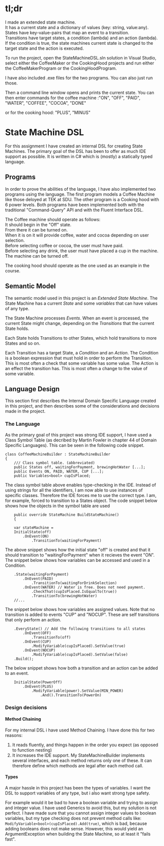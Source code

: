 # tl;dr
I made an extended state machine.  
It has a current state and a dictionary of values (key: string, value:any). \
States have key-value-pairs that map an event to a transition. \
Transitions have target states, a condition (lambda) and an action (lambda). If the condition is true, the state machines current state is changed to the target state and the action is executed.

To run the project, open the StateMachineDSL.sln solution in Visual Studio, select either the CoffeeMaker or the CookingHood projects and run either the CoffeeMakerProgram or the CookingHoodProgram.

I have also included .exe files for the two programs. You can also just run those.

Then a command line window opens and prints the current state. You can then enter commands for the coffee machine :"ON", "OFF", "PAID", "WATER", "COFFEE", "COCOA", "DONE"

or for the cooking hood: "PLUS", "MINUS"

# State Machine DSL
For this assignment I have created an internal DSL for creating State Machines. The primary goal of the DSL has been to offer as much IDE support as possible. It is written in C# which is (mostly) a statically typed language.

## Programs 
In order to prove the abilities of the language, I have also implemented two programs using the language. The first program models a Coffee Machine like those deloyed at TEK at SDU. The other program is a Cooking hood with 6 power levels. Both programs have been implemented both with the traditional "Command-Query" API and with the Fluent Interface DSL.

The Coffee machine should operate as follows: \
It should begin in the "Off" state. \
From there it can be turned on. \
When it is on it will provide coffee, water and cocoa depending on user selection.\
Before selecting coffee or cocoa, the user must have paid.\
Before selecting any drink, the user must have placed a cup in the machine. \
The machine can be turned off.

The cooking hood should operate as the one used as an example in the course. 

## Semantic Model
The semantic model used in this project is an *Extended State Machine*. The State Machine has a current *State* and some *variables* that can have values of any type. 

The State Machine processes *Events*. When an event is processed, the current State might change, depending on the *Transitions* that the current State holds. 

Each State holds Transitions to other States, which hold transitions to more States and so on. 

Each Transition has a target State, a *Condition* and an *Action*. The Condition is a boolean expression that must hold in order to perform the Transition. This is most often a check that some variable has some value. The Action is an effect the transition has. This is most often a change to the value of some variable.

## Language Design
This section first describes the Internal Domain Specific Language created in this project, and then describes some of the considerations and decisions made in the project.

### The Language

As the primary goal of this project was strong IDE support, I have used a Class Symbol Table (as decribed by Martin Fowler in chapter 44 of Domain Specific Languages). This can be seen in the following code snippet.
```
class CoffeeMachineBuilder : StateMachineBuilder
{
    /// Class symbol table. (abbreviated)
    public States off, waitingForPayment, brewingHotWater [...];
    public Events ON, PAID, WATER, CUP [...];
    public Variables<bool> cupIsPlaced;
```
The class symbol table above enables type-checking in the IDE. Instead of using strings for all the identifiers, I am now able to use instances of specific classes. Therefore the IDE forces me to use the correct type. I am, for example, forced to transition to a States object. The code snippet below shows how the objects in the symbol table are used

```
    public override StateMachine BuildStateMachine()
    {

    var stateMachine = 
    InitialState(off)
        .OnEvent(ON)
            .TransitionTo(waitingForPayment)
```
The above snippet shows how the initial state "off" is created and that it should transition to "waitingForPayment" when it recieves the event "ON". The snippet below shows how variables can be accessed and used in a Condition. 
```
    .State(waitingForPayment)
        .OnEvent(PAID)
            .TransitionTo(waitingForDrinkSelection)
        .OnEvent(WATER) // Water is free. Does not need payment.
            .CheckThat(cupIsPlaced.IsEqualTo(true))
            .TransitionTo(brewingHotWater)
    //...
```
The snippet below shows how variables are assigned values. Note that no transition is added to events "CUP" and "NOCUP". These are self transitions that only perform an action.

```    
    .EveryState() // Add the following transitions to all states
        .OnEvent(OFF)
            .TransitionTo(off)
        .OnEvent(CUP)
            .ModifyVariable(cupIsPlaced).SetValue(true)
        .OnEvent(NOCUP)
            .ModifyVariable(cupIsPlaced).SetValue(false)
    .Build();

```
The below snippet shows how both a transition and an action can be added to an event. 

```
    InitialState(PowerOff)
        .OnEvent(PLUS)
            .ModifyVariable(power).SetValue(MIN_POWER)
                .And().TransitionTo(PowerOn)
```

### Design decisions
#### Method Chaining
For my internal DSL i have used Method Chaining. I have done this for two reasons:

1. It reads fluently, and things happen in the order you expect (as opposed to function nesting)
2. It increases the IDE support. My StateMachineBuilder implements several interfaces, and each method returns only one of these. It can therefore define which methods are legal after each method call.

#### Types
A major hassle in this project has been the types of variables. I want the DSL to support variables of any type, but i also want strong type safety. 

For example would it be bad to have a boolean variable and trying to assign and integer value. I have used Generics to avoid this, but my solution is not perfect. I have made sure that you cannot assign integer values to boolean variables, but my type checking does not prevent method calls like: `ModifyVariable<bool>(cupIsPlaced).Add(true)`, which is bad, because adding booleans does not make sense. However, this would yield an ArgumentException when building the State Machine, so at least it "fails fast".
